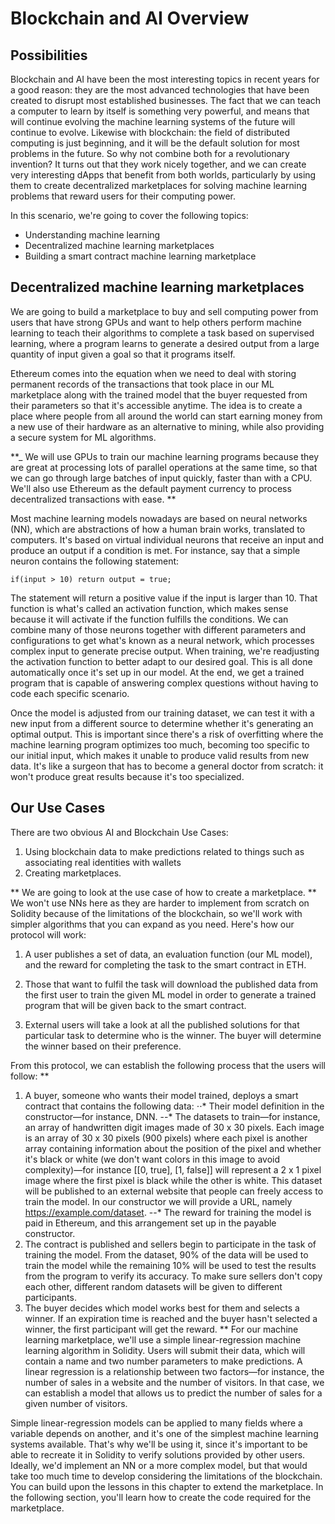 # Blockchain and AI Overview
## Possibilities
Blockchain and AI have been the most interesting topics in recent years for a good reason: they are the most advanced technologies that have been created to disrupt most established businesses. The fact that we can teach a computer to learn by itself is something very powerful, and means that will continue evolving the machine learning systems of the future will continue to evolve. Likewise with blockchain: the field of distributed computing is just beginning, and it will be the default solution for most problems in the future. So why not combine both for a revolutionary invention? It turns out that they work nicely together, and we can create very interesting dApps that benefit from both worlds, particularly by using them to create decentralized marketplaces for solving machine learning problems that reward users for their computing power.

In this scenario, we're going to cover the following topics:

- Understanding machine learning
- Decentralized machine learning marketplaces
- Building a smart contract machine learning marketplace

## Decentralized machine learning marketplaces
We are going to build a marketplace to buy and sell computing power from users that have strong GPUs and want to help others perform machine learning to teach their algorithms to complete a task based on supervised learning, where a program learns to generate a desired output from a large quantity of input given a goal so that it programs itself.

Ethereum comes into the equation when we need to deal with storing permanent records of the transactions that took place in our ML marketplace along with the trained model that the buyer requested from their parameters so that it's accessible anytime. The idea is to create a place where people from all around the world can start earning money from a new use of their hardware as an alternative to mining, while also providing a secure system for ML algorithms.

**_ We will use GPUs to train our machine learning programs because they are great at processing lots of parallel operations at the same time, so that we can go through large batches of input quickly, faster than with a CPU. We'll also use Ethereum as the default payment currency to process decentralized transactions with ease. **

Most machine learning models nowadays are based on neural networks (NN), which are abstractions of how a human brain works, translated to computers. It's based on virtual individual neurons that receive an input and produce an output if a condition is met. For instance, say that a simple neuron contains the following statement:


`if(input > 10) return output = true;`

The statement will return a positive value if the input is larger than 10. That function is what's called an activation function, which makes sense because it will activate if the function fulfills the conditions. We can combine many of those neurons together with different parameters and configurations to get what's known as a neural network, which processes complex input to generate precise output. When training, we're readjusting the activation function to better adapt to our desired goal. This is all done automatically once it's set up in our model. At the end, we get a trained program that is capable of answering complex questions without having to code each specific scenario.

Once the model is adjusted from our training dataset, we can test it with a new input from a different source to determine whether it's generating an optimal output. This is important since there's a risk of overfitting where the machine learning program optimizes too much, becoming too specific to our initial input, which makes it unable to produce valid results from new data. It's like a surgeon that has to become a general doctor from scratch: it won't produce great results because it's too specialized.

## Our Use Cases
There are two obvious AI and Blockchain Use Cases:
1. Using blockchain data to make predictions related to things such as associating real identities with wallets
2. Creating marketplaces.  

** We are going to look at the use case of how to create a marketplace. **
We won't use NNs here as they are harder to implement from scratch on Solidity because of the limitations of the blockchain, so we'll work with simpler algorithms that you can expand as you need. 
Here's how our protocol will work:

1. A user publishes a set of data, an evaluation function (our ML model), and the reward for completing the task to the smart contract in ETH.

2. Those that want to fulfil the task will download the published data from the first user to train the given ML model in order to generate a trained program that will be given back to the smart contract.

3. External users will take a look at all the published solutions for that particular task to determine who is the winner. The buyer will determine the winner based on their preference. 

From this protocol, we can establish the following process that the users will follow:
**
1. A buyer, someone who wants their model trained, deploys a smart contract that contains the following data:
⋅⋅* Their model definition in the constructor—for instance, DNN.
--* The datasets to train—for instance, an array of handwritten digit images made of 30 x 30 pixels. Each image is an array of 30 x 30 pixels (900 pixels) where each pixel is another array containing information about the position of the pixel and whether it's black or white (we don't want colors in this image to avoid complexity)—for instance [[0, true], [1, false]] will represent a 2 x 1 pixel image where the first pixel is black while the other is white. This dataset will be published to an external website that people can freely access to train the model. In our constructor we will provide a URL, namely https://example.com/dataset.
--* The reward for training the model is paid in Ethereum, and this arrangement set up in the payable constructor.
2. The contract is published and sellers begin to participate in the task of training the model. From the dataset, 90% of the data will be used to train the model while the remaining 10% will be used to test the results from the program to verify its accuracy. To make sure sellers don't copy each other, different random datasets will be given to different participants.
3. The buyer decides which model works best for them and selects a winner. If an expiration time is reached and the buyer hasn't selected a winner, the first participant will get the reward.
**
For our machine learning marketplace, we'll use a simple linear-regression machine learning algorithm in Solidity. Users will submit their data, which will contain a name and two number parameters to make predictions. A linear regression is a relationship between two factors—for instance, the number of sales in a website and the number of visitors. In that case, we can establish a model that allows us to predict the number of sales for a given number of visitors.

Simple linear-regression models can be applied to many fields where a variable depends on another, and it's one of the simplest machine learning systems available. That's why we'll be using it, since it's important to be able to recreate it in Solidity to verify solutions provided by other users. Ideally, we'd implement an NN or a more complex model, but that would take too much time to develop considering the limitations of the blockchain. You can build upon the lessons in this chapter to extend the marketplace. In the following section, you'll learn how to create the code required for the marketplace.
